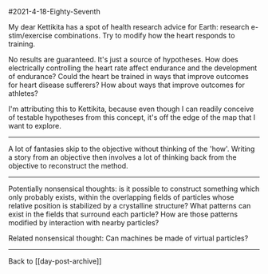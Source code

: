 #2021-4-18-Eighty-Seventh

My dear Kettikita has a spot of health research advice for Earth: research e-stim/exercise combinations.  Try to modify how the heart responds to training.

No results are guaranteed.  It's just a source of hypotheses.  How does electrically controlling the heart rate affect endurance and the development of endurance?  Could the heart be trained in ways that improve outcomes for heart disease sufferers?  How about ways that improve outcomes for athletes?

I'm attributing this to Kettikita, because even though I can readily conceive of testable hypotheses from this concept, it's off the edge of the map that I want to explore.

---
A lot of fantasies skip to the objective without thinking of the 'how'.  Writing a story from an objective then involves a lot of thinking back from the objective to reconstruct the method.

---
Potentially nonsensical thoughts: is it possible to construct something which only probably exists, within the overlapping fields of particles whose relative position is stabilized by a crystalline structure?  What patterns can exist in the fields that surround each particle?  How are those patterns modified by interaction with nearby particles?

Related nonsensical thought:  Can machines be made of virtual particles?

---
Back to [[day-post-archive]]